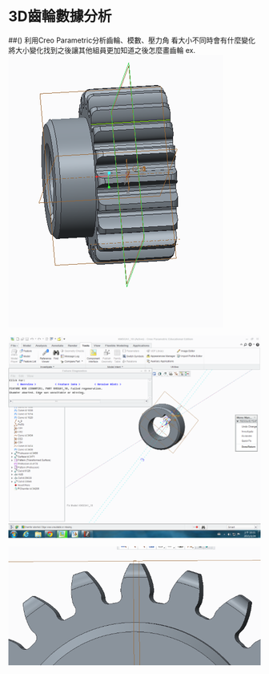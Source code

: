 # 3D齒輪數據分析
##()
利用Creo Parametric分析齒輪、模數、壓力角
看大小不同時會有什麼變化
將大小變化找到之後讓其他組員更加知道之後怎麼畫齒輪
ex.
![](M=1.PNG)





![](N=7.PNG)


![](壓力角=20.PNG)



